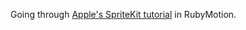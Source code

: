 Going through [Apple's SpriteKit tutorial][1] in RubyMotion.

[1]:https://developer.apple.com/library/ios/documentation/GraphicsAnimation/Conceptual/SpriteKit_PG
